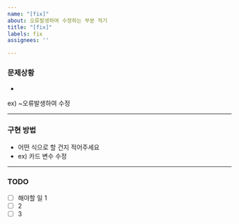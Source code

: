 ```yaml
---
name: "[fix]"
about: 오류발생하여 수정하는 부분 적기
title: "[fix]"
labels: fix
assignees: ''

---
```


###  문제상황
- 
ex) ~오류발생하여 수정

<hr>

### 구현 방법
- 어떤 식으로 할 건지 적어주세요
- ex) 카드 변수 수정

<hr>

### TODO
- [ ] 해야할 일 1
- [ ] 2
- [ ] 3
